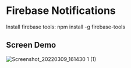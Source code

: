 # Firebase Notifications

Install firebase tools:
npm install -g firebase-tools

## Screen Demo
![Screenshot_20220309_161430 1 (1)](https://user-images.githubusercontent.com/45378000/157538062-ed8d3607-bb62-4d0a-a8de-42d550adac77.png)




